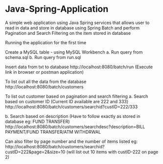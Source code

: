 # Java-Spring-Application

A simple web application using Java Spring services that allows user to read in data and store in database using Spring Batch and perform Pagination and 
Search Filtering on the item stored in database

Running the application for the first time

Create a MySQL table - using MySQL Workbench
a. Run query from schema.sql 
b. Run query from run.sql

Insert data from txt to database http://localhost:8080/batch/run (Execute link in browser or postman application)

To list out all the data from the database http://localhost:8080/batch/customers

To list out customer based on pagination and search filtering 
a. Search based on customer ID (Current ID available are 222 and 333) 
  http://localhost:8080/batch/customers/searchid?custID=222/333

b. Search based on description (Have to follow exactly as stored in database eg: FUND TRANSFER) 
  http://localhost:8080/batch/customers/searchdesc?description=BILL PAYMENT/FUND TRANSFER/ATM WITHDRWAL

Can also filter by page number and the number of items listed 
eg: http://localhost:8080/batch/customers/searchid?custID=222&page=2&size=10 (will list out 10 items with custID-222 on page 2)
